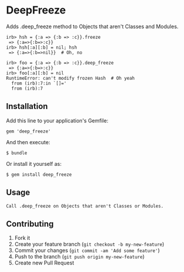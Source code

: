 # DeepFreeze

Adds .deep_freeze method to Objects that aren't Classes and Modules.

    irb> hsh = {:a => {:b => :c}}.freeze
     => {:a=>{:b=>:c}} 
    irb> hsh[:a][:b] = nil; hsh
     => {:a=>{:b=>nil}}  # Oh, no

    irb> foo = {:a => {:b => :c}}.deep_freeze
     => {:a=>{:b=>:c}} 
    irb> foo[:a][:b] = nil
    RuntimeError: can't modify frozen Hash  # Oh yeah
      from (irb):7:in `[]='
      from (irb):7

## Installation

Add this line to your application's Gemfile:

    gem 'deep_freeze'

And then execute:

    $ bundle

Or install it yourself as:

    $ gem install deep_freeze

## Usage

    Call .deep_freeze on Objects that aren't Classes or Modules.

## Contributing

1. Fork it
2. Create your feature branch (`git checkout -b my-new-feature`)
3. Commit your changes (`git commit -am 'Add some feature'`)
4. Push to the branch (`git push origin my-new-feature`)
5. Create new Pull Request

